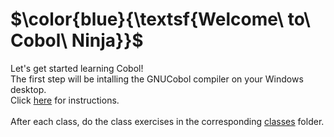 # $\color{blue}{\textsf{Welcome\ to\ Cobol\ Ninja\}}$

Let's get started learning Cobol!<br>
The first step will be intalling the GNUCobol compiler on your Windows desktop.<br>
Click [here] for instructions.<br>
<br>
After each class, do the class exercises in the corresponding [classes] folder.







[//]: # (These are reference links used in the body of this note and get stripped out when the markdown processor does its job. )
[here]:<https://github.com/cobol-ninja/cn-course/tree/master/install-gnucobol>
[classes]:<https://github.com/cobol-ninja/cn-course/tree/master/classes>